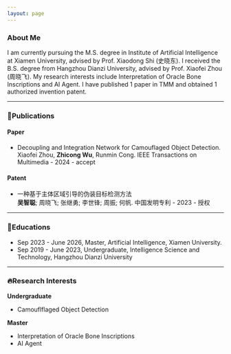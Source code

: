 ```yaml
---
layout: page
---
```


### About Me

I am currently pursuing the M.S. degree in Institute of Artificial Intelligence at Xiamen University, advised by Prof. Xiaodong Shi (史晓东). I received the B.S. degree from Hangzhou Dianzi University, advised by Prof. Xiaofei Zhou (周晓飞).
My research interests include Interpretation of Oracle Bone Inscriptions and AI Agent. I have published 1 paper in TMM and obtained 1 authorized invention patent.

---

### 📖Publications

#### Paper

- Decoupling and Integration Network for Camouflaged Object Detection.<br>Xiaofei Zhou, **Zhicong Wu**, Runmin Cong. IEEE Transactions on Multimedia - 2024 - accept

#### Patent

- 一种基于主体区域引导的伪装目标检测方法<br>**吴智聪**; 周晓飞; 张继勇; 李世锋; 周振; 何帆. 中国发明专利 - 2023 - 授权

---

### 🏫Educations

- Sep 2023 - June 2026, Master, Artificial Intelligence, Xiamen University.<br>
- Sep 2019 - June 2023, Undergraduate, Intelligence Science and Technology, Hangzhou Dianzi University<br>

---

### 🔥Research Interests

**Undergraduate**

- Camouflflaged Object Detection 

**Master**

- Interpretation of Oracle Bone Inscriptions
- AI Agent



